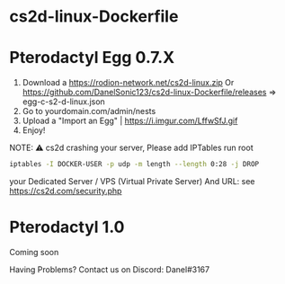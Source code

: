 # cs2d-linux-Dockerfile

# Pterodactyl Egg 0.7.X

1. Download a https://rodion-network.net/cs2d-linux.zip Or https://github.com/DanelSonic123/cs2d-linux-Dockerfile/releases => egg-c-s2-d-linux.json
2. Go to yourdomain.com/admin/nests
3. Upload a "Import an Egg" | https://i.imgur.com/LffwSfJ.gif
4. Enjoy!

NOTE: ⚠️ cs2d crashing your server, Please add IPTables run root 
```sh
iptables -I DOCKER-USER -p udp -m length --length 0:28 -j DROP
``` 
your Dedicated Server / VPS (Virtual Private Server) And URL: see https://cs2d.com/security.php

# Pterodactyl 1.0

Coming soon

Having Problems? Contact us on Discord: Danel#3167
